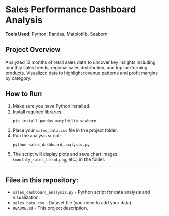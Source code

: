 # Sales Performance Dashboard Analysis

**Tools Used:** Python, Pandas, Matplotlib, Seaborn

## Project Overview

Analyzed 12 months of retail sales data to uncover key insights including monthly sales trends, regional sales distribution, and top-performing products. Visualized data to highlight revenue patterns and profit margins by category.

## How to Run

1. Make sure you have Python installed.
2. Install required libraries:
   ```
   pip install pandas matplotlib seaborn
   ```
3. Place your `sales_data.csv` file in the project folder.
4. Run the analysis script:
   ```
   python sales_dashboard_analysis.py
   ```
5. The script will display plots and save chart images (`monthly_sales_trend.png`, etc.) in the folder.

---

## Files in this repository:

- `sales_dashboard_analysis.py` - Python script for data analysis and visualization.
- `sales_data.csv` - Dataset file (you need to add your data).
- `README.md` - This project description.